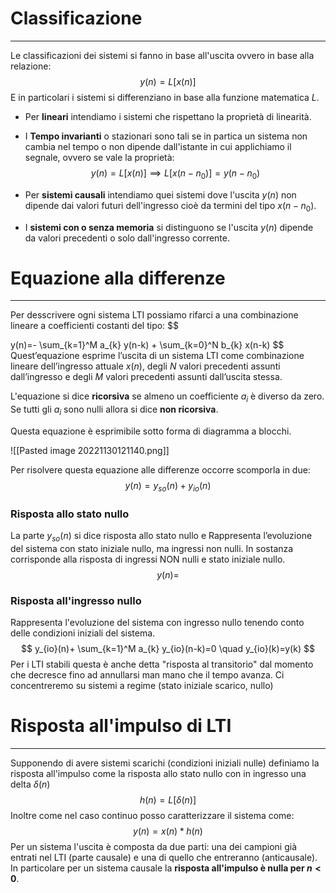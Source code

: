# Classificazione
---
Le classificazioni dei sistemi si fanno in base all'uscita ovvero in base alla relazione:
$$
y(n)=L[x(n)]
$$
E in particolari i sistemi si differenziano in base alla funzione matematica $L$.
- Per **lineari** intendiamo i sistemi che rispettano la proprietà di linearità.
- I **Tempo invarianti** o stazionari sono tali se in partica un sistema non cambia nel tempo o non dipende dall'istante in cui applichiamo il segnale, ovvero se vale la proprietà:
$$
y(n)=L[x(n)] \implies L[x(n-n_{0})]=y(n-n_{0})
$$

- Per **sistemi causali** intendiamo quei sistemi dove l'uscita $y(n)$ non dipende dai valori futuri dell'ingresso cioè da termini del tipo $x(n-n_{0})$.
- I **sistemi con o senza memoria** si distinguono se l'uscita $y(n)$ dipende da valori precedenti o solo dall'ingresso corrente.


# Equazione alla differenze
---
Per desscrivere ogni sistema LTI possiamo rifarci a una combinazione lineare a coefficienti costanti del tipo: $$

y(n)=- \sum_{k=1}^M a_{k} y(n-k) + \sum_{k=0}^N b_{k} x(n-k)
$$
Quest’equazione esprime l’uscita di un sistema LTI come combinazione lineare dell’ingresso attuale $x(n)$, degli $N$ valori precedenti assunti dall’ingresso e degli $M$ valori precedenti assunti dall’uscita stessa.

L'equazione si dice **ricorsiva** se almeno un coefficiente $a_{i}$ è diverso da zero.
Se tutti gli $a_{i}$ sono nulli allora si dice **non ricorsiva**.

Questa equazione è esprimibile sotto forma di diagramma a blocchi.

![[Pasted image 20221130121140.png]]

Per risolvere questa equazione alle differenze occorre scomporla in due:
$$
y(n)=y_{so}(n)+y_{io}(n)
$$

### Risposta allo stato nullo 

La parte $y_{so}(n)$ si dice risposta allo stato nullo e Rappresenta l’evoluzione del sistema con stato iniziale nullo, ma ingressi non nulli.
In sostanza corrisponde alla risposta di ingressi NON nulli e stato iniziale nullo.
$$
y(n)=
$$

### Risposta all'ingresso nullo

Rappresenta l'evoluzione del sistema con ingresso nullo tenendo conto delle condizioni iniziali del sistema.
$$
y_{io}(n)+ \sum_{k=1}^M a_{k} y_{io}(n-k)=0 \quad y_{io}(k)=y(k)
$$
Per i LTI stabili questa è anche detta "risposta al transitorio" dal momento che decresce fino ad annullarsi man mano che il tempo avanza.
Ci concentreremo su sistemi a regime (stato iniziale scarico, nullo)


# Risposta all'impulso di LTI
---
Supponendo di avere sistemi scarichi (condizioni iniziali nulle) definiamo la risposta all'impulso come la risposta allo stato nullo con in ingresso una delta $\delta(n)$
$$
h(n)=L[\delta(n)]
$$
Inoltre come nel caso continuo posso caratterizzare il sistema come:
$$
y(n)=x(n)*h(n)
$$
Per un sistema l'uscita è composta da due parti: una dei campioni già entrati nel LTI (parte causale) e una di quello che entreranno (anticausale).
In particolare per un sistema causale  la **risposta all'impulso è nulla per $n<0$**.